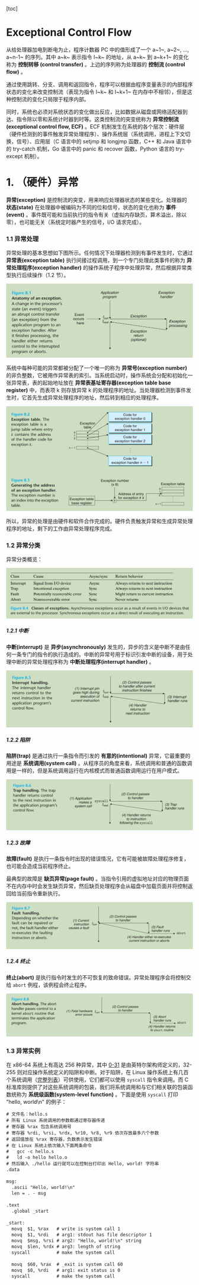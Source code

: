 [toc]

# Exceptional Control Flow

从给处理器加电到断电为止，程序计数器 PC 中的值形成了一个 a~1~, a~2~, ..., a~n-1~ 的序列。其中 a~k~ 表示指令 I~k~ 的地址，从 a~k~ 到 a~k+1~ 的变化称为 **控制转移 (control transfer)** 。上边的序列称为处理器的 **控制流 (control flow)** 。

通过使用跳转、分支、调用和返回指令，程序可以根据由程序变量表示的内部程序状态的变化来改变控制流（表现为指令 I~k~ 和 I~k+1~ 在内存中不相邻），但是这种控制流的变化只局限于程序内部。

同时，系统也必须对系统状态的变化做出反应，比如数据从磁盘或网络适配器到达、指令除以零和系统计时器到时等。这类控制流的突变统称为 **异常控制流 (exceptional control flow, ECF)** 。ECF 机制发生在系统的各个层次：硬件层（硬件检测到的事件触发异常处理程序）、操作系统层（系统调用，进程上下文切换，信号）、应用层（C 语言中的 setjmp 和 longjmp 函数，C++ 和 Java 语言中的 try-catch 机制，Go 语言中的 panic 和 recover 函数，Python 语言的 try-except 机制）。

# 1. （硬件）异常

**异常(exception)** 是控制流的突变，用来响应处理器状态的某些变化。处理器的 **状态(state)** 在处理器中被编码为不同的位和信号，状态的变化也称为 **事件(event)** 。事件既可能和当前执行的指令有关（虚拟内存缺页，算术溢出，除以零），也可能无关（系统定时器产生的信号，I/O 请求完成）。

### 1.1 异常处理

异常处理的基本思想如下图所示。任何情况下处理器检测到有事件发生时，它通过 **异常表(exception table)** 执行间接过程调用，到一个专门处理此类事件的称为 **异常处理程序(exception handler)** 的操作系统子程序中处理异常，然后根据异常类型执行后续操作（1.2 节）。

![anatomy_of_exception](assets/anatomy_of_exception.png)

系统中每种可能的异常都被分配了一个唯一的称为 **异常号(exception number)** 的非负整数，它被用作异常表的索引。当系统启动时，操作系统会分配和初始化一张异常表，表的起始地址放在 **异常表基址寄存器(exception table base register)** 中，而表项 k 则存放异常 k 的处理程序的地址。当处理器检测到事件发生时，它首先生成异常处理程序的地址，然后转到相应的处理程序。

![exception_handling](assets/exception_handling.png)

所以，异常的处理是由硬件和软件合作完成的。硬件负责触发异常和生成异常处理程序的地址，剩下的工作由异常处理程序完成。

### 1.2 异常分类

异常分类概览：

![exception_classes](assets/exception_classes.png)

##### 1.2.1 中断

**中断(interrupt)** 是 **异步(asynchronously)** 发生的，异步的含义是中断不是由任何一条专门的指令的执行造成的。中断的异常号用于标识引发中断的设备，用于处理中断的异常处理程序称为 **中断处理程序(interrupt handler)** 。

![interrupt](assets/interrupt.png)

##### 1.2.2 陷阱

**陷阱(trap)** 是通过执行一条指令而引发的 **有意的(intentional)** 异常，它最重要的用途是 **系统调用(system call)** 。从程序员的角度来看，系统调用和普通的函数调用是一样的，但是系统调用运行在内核模式而普通函数调用运行在用户模式。

![trap](assets/trap.png)

##### 1.2.3 故障

**故障(fault)** 是执行一条指令时出现的错误情况，它有可能被故障处理程序修复，也可能会造成当前程序终止。

最典型的故障是 **缺页异常(page fault)** 。当指令引用的虚拟地址对应的物理页面不在内存中时会发生缺页异常，然后缺页处理程序会从磁盘中加载页面并将控制返回给当前指令重新执行。

![fault](assets/fault.png)

##### 1.2.4 终止

**终止(abort)** 是执行指令时发生的不可恢复的致命错误。异常处理程序会将控制交给 `abort` 例程，该例程会终止程序。

![abort](assets/abort.png)

### 1.3 异常实例

在 x86-64 系统上有高达 256 种异常，其中 [0-31](https://wiki.osdev.org/Exceptions) 是由英特尔架构师定义的，32-255 则对应操作系统定义的陷阱和中断。对于陷阱，在 Linux 操作系统上有几百个系统调用（[完整列表](https://github.com/torvalds/linux/blob/master/arch/x86/entry/syscalls/syscall_64.tbl)）可供使用，它们都可以使用 `syscall` 指令来调用。而 C 标准库则提供了对这些系统调用的包装，我们将系统调用和与它们相关联的包装函数统称为 **系统级函数(system-level function)** 。下面是使用 `syscall` 打印 "hello, world\n" 的例子：

```assembly
# 文件名：hello.s
# 所有 Linux 系统调用的参数都通过寄存器传递
# 寄存器 %rax 包含系统调用号
# 寄存器 %rdi, %rsi, %rdx, %r10, %r8, %r9 依次存放最多六个参数
# 返回值放在 %rax 寄存器，负数表示发生错误
# 在 Linux 系统上依次输入下面两条命令
#   gcc -c hello.s
#   ld -o hello hello.o
# 然后输入 ./hello 运行就可以在控制台打印出 Hello, world! 字符串
.data

msg:
  .ascii "Hello, world!\n"
  len = . - msg

.text
  .global _start

_start:
  movq  $1, %rax   # write is system call 1
  movq  $1, %rdi   # arg1: stdout has file descriptor 1
  movq  $msg, %rsi # arg2: "Hello, world!\n" string
  movq  $len, %rdx # arg3: length of string
  syscall          # make the system call

  movq  $60, %rax  # _exit is system call 60
  movq  $0, %rdi   # arg1: exit status is 0
  syscall          # make the system call

```













